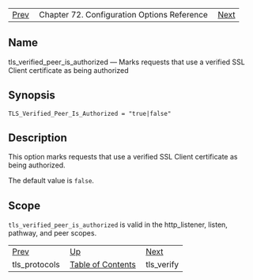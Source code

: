 |     |     |     |
| --- | --- | --- |
| [Prev](config.tls_protocols)  | Chapter 72. Configuration Options Reference |  [Next](config.tls_verify) |

<a name="config.tls_verified_peer_is_authorized"></a>
## Name

tls_verified_peer_is_authorized — Marks requests that use a verified SSL Client certificate as being authorized

## Synopsis

`TLS_Verified_Peer_Is_Authorized = "true|false"`

<a name="idp27104800"></a>
## Description

This option marks requests that use a verified SSL Client certificate as being authorized.

The default value is `false`.

<a name="idp27107600"></a>
## Scope

`tls_verified_peer_is_authorized` is valid in the http_listener, listen, pathway, and peer scopes.

|     |     |     |
| --- | --- | --- |
| [Prev](config.tls_protocols)  | [Up](config.options.ref) |  [Next](config.tls_verify) |
| tls_protocols  | [Table of Contents](index) |  tls_verify |

